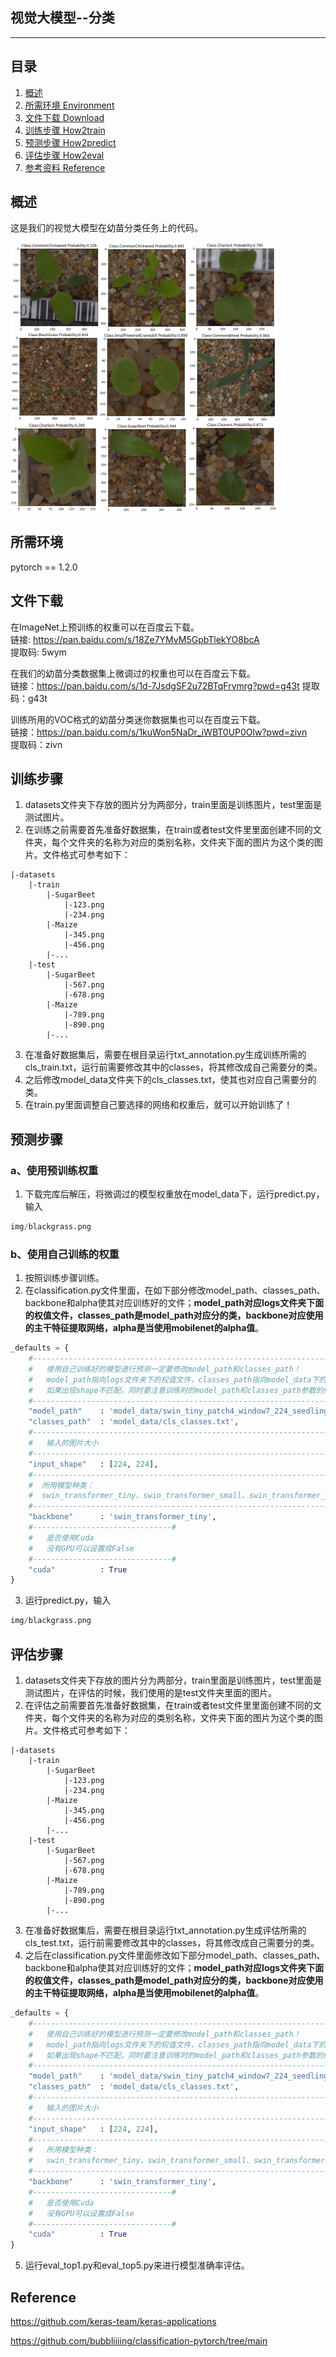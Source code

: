 ## 视觉大模型--分类
---

## 目录
1. [概述](#概述)
2. [所需环境 Environment](#所需环境)
3. [文件下载 Download](#文件下载)
4. [训练步骤 How2train](#训练步骤)
5. [预测步骤 How2predict](#预测步骤)
6. [评估步骤 How2eval](#评估步骤)
7. [参考资料 Reference](#Reference)

## 概述

这是我们的视觉大模型在幼苗分类任务上的代码。

<img src="assets/image-20230505225823180.png" alt="image-20230505225823180" style="zoom:50%;" />

## 所需环境

pytorch == 1.2.0

## 文件下载
在ImageNet上预训练的权重可以在百度云下载。     
链接: https://pan.baidu.com/s/18Ze7YMvM5GpbTlekYO8bcA     
提取码: 5wym   

在我们的幼苗分类数据集上微调过的权重也可以在百度云下载。   
链接：https://pan.baidu.com/s/1d-7JsdgSF2u72BTqFrvmrg?pwd=g43t 
提取码：g43t

训练所用的VOC格式的幼苗分类迷你数据集也可以在百度云下载。   
链接：https://pan.baidu.com/s/1kuWon5NaDr_iWBT0UP0Olw?pwd=zivn  
提取码：zivn  

## 训练步骤
1. datasets文件夹下存放的图片分为两部分，train里面是训练图片，test里面是测试图片。  
2. 在训练之前需要首先准备好数据集，在train或者test文件里里面创建不同的文件夹，每个文件夹的名称为对应的类别名称，文件夹下面的图片为这个类的图片。文件格式可参考如下：
```
|-datasets
    |-train
        |-SugarBeet
            |-123.png
            |-234.png
        |-Maize
            |-345.png
            |-456.png
        |-...
    |-test
        |-SugarBeet
            |-567.png
            |-678.png
        |-Maize
            |-789.png
            |-890.png
        |-...
```
3. 在准备好数据集后，需要在根目录运行txt_annotation.py生成训练所需的cls_train.txt，运行前需要修改其中的classes，将其修改成自己需要分的类。   
4. 之后修改model_data文件夹下的cls_classes.txt，使其也对应自己需要分的类。  
5. 在train.py里面调整自己要选择的网络和权重后，就可以开始训练了！  

## 预测步骤
### a、使用预训练权重
1. 下载完库后解压，将微调过的模型权重放在model_data下，运行predict.py，输入  
```python
img/blackgrass.png
```
### b、使用自己训练的权重
1. 按照训练步骤训练。  
2. 在classification.py文件里面，在如下部分修改model_path、classes_path、backbone和alpha使其对应训练好的文件；**model_path对应logs文件夹下面的权值文件，classes_path是model_path对应分的类，backbone对应使用的主干特征提取网络，alpha是当使用mobilenet的alpha值**。  
```python
_defaults = {
    #--------------------------------------------------------------------------#
    #   使用自己训练好的模型进行预测一定要修改model_path和classes_path！
    #   model_path指向logs文件夹下的权值文件，classes_path指向model_data下的txt
    #   如果出现shape不匹配，同时要注意训练时的model_path和classes_path参数的修改
    #--------------------------------------------------------------------------#
    "model_path"    : 'model_data/swin_tiny_patch4_window7_224_seedling_classification.pth',
    "classes_path"  : 'model_data/cls_classes.txt',
    #--------------------------------------------------------------------#
    #   输入的图片大小
    #--------------------------------------------------------------------#
    "input_shape"   : [224, 224],
    #--------------------------------------------------------------------#
    #  所用模型种类：
    #  swin_transformer_tiny、swin_transformer_small、swin_transformer_base
    #--------------------------------------------------------------------#
    "backbone"      : 'swin_transformer_tiny',
    #-------------------------------#
    #   是否使用Cuda
    #   没有GPU可以设置成False
    #-------------------------------#
    "cuda"          : True
}
```
3. 运行predict.py，输入  
```python
img/blackgrass.png
```

## 评估步骤
1. datasets文件夹下存放的图片分为两部分，train里面是训练图片，test里面是测试图片，在评估的时候，我们使用的是test文件夹里面的图片。  
2. 在评估之前需要首先准备好数据集，在train或者test文件里里面创建不同的文件夹，每个文件夹的名称为对应的类别名称，文件夹下面的图片为这个类的图片。文件格式可参考如下：
```
|-datasets
    |-train
        |-SugarBeet
            |-123.png
            |-234.png
        |-Maize
            |-345.png
            |-456.png
        |-...
    |-test
        |-SugarBeet
            |-567.png
            |-678.png
        |-Maize
            |-789.png
            |-890.png
        |-...
```
3. 在准备好数据集后，需要在根目录运行txt_annotation.py生成评估所需的cls_test.txt，运行前需要修改其中的classes，将其修改成自己需要分的类。   
4. 之后在classification.py文件里面修改如下部分model_path、classes_path、backbone和alpha使其对应训练好的文件；**model_path对应logs文件夹下面的权值文件，classes_path是model_path对应分的类，backbone对应使用的主干特征提取网络，alpha是当使用mobilenet的alpha值**。  
```python
_defaults = {
    #--------------------------------------------------------------------------#
    #   使用自己训练好的模型进行预测一定要修改model_path和classes_path！
    #   model_path指向logs文件夹下的权值文件，classes_path指向model_data下的txt
    #   如果出现shape不匹配，同时要注意训练时的model_path和classes_path参数的修改
    #--------------------------------------------------------------------------#
    "model_path"    : 'model_data/swin_tiny_patch4_window7_224_seedling_classification.pth',
    "classes_path"  : 'model_data/cls_classes.txt',
    #--------------------------------------------------------------------#
    #   输入的图片大小
    #--------------------------------------------------------------------#
    "input_shape"   : [224, 224],
    #--------------------------------------------------------------------#
    #   所用模型种类：
    #   swin_transformer_tiny、swin_transformer_small、swin_transformer_base
    #--------------------------------------------------------------------#
    "backbone"      : 'swin_transformer_tiny',
    #-------------------------------#
    #   是否使用Cuda
    #   没有GPU可以设置成False
    #-------------------------------#
    "cuda"          : True
}
```
5. 运行eval_top1.py和eval_top5.py来进行模型准确率评估。

## Reference
https://github.com/keras-team/keras-applications   

https://github.com/bubbliiiing/classification-pytorch/tree/main